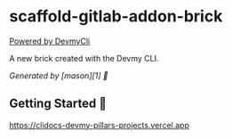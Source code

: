 # scaffold-gitlab-addon-brick

[Powered by DevmyCli](https://github.com/acadevmy/devmy_cli)

A new brick created with the Devmy CLI.

_Generated by [mason][1] 🧱_

## Getting Started 🚀

https://clidocs-devmy-pillars-projects.vercel.app
